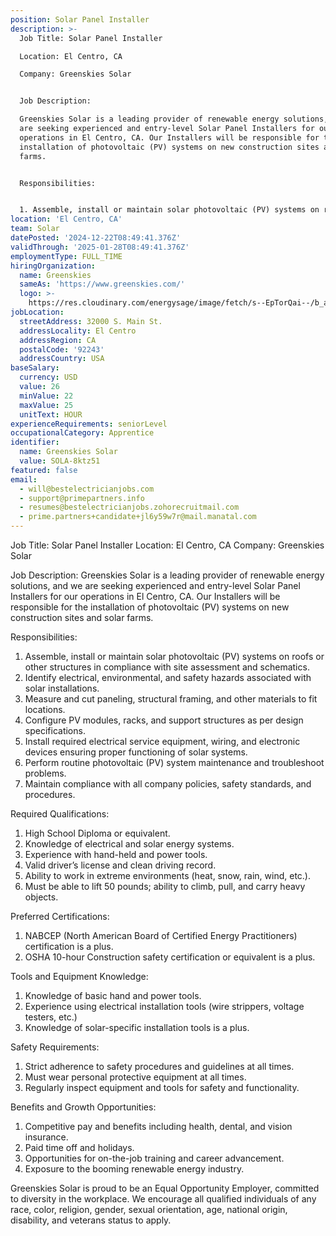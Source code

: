 ```yaml
---
position: Solar Panel Installer
description: >-
  Job Title: Solar Panel Installer

  Location: El Centro, CA

  Company: Greenskies Solar


  Job Description:

  Greenskies Solar is a leading provider of renewable energy solutions, and we
  are seeking experienced and entry-level Solar Panel Installers for our
  operations in El Centro, CA. Our Installers will be responsible for the
  installation of photovoltaic (PV) systems on new construction sites and solar
  farms. 


  Responsibilities:


  1. Assemble, install or maintain solar photovoltaic (PV) systems on roofs...
location: 'El Centro, CA'
team: Solar
datePosted: '2024-12-22T08:49:41.376Z'
validThrough: '2025-01-28T08:49:41.376Z'
employmentType: FULL_TIME
hiringOrganization:
  name: Greenskies
  sameAs: 'https://www.greenskies.com/'
  logo: >-
    https://res.cloudinary.com/energysage/image/fetch/s--EpTorQai--/b_auto,c_pad,f_auto,h_200,q_auto,w_200/https://es-media-prod.s3.amazonaws.com/media/supplier/logo/source/Greenskies_Clean_Focus_Company.jpg
jobLocation:
  streetAddress: 32000 S. Main St.
  addressLocality: El Centro
  addressRegion: CA
  postalCode: '92243'
  addressCountry: USA
baseSalary:
  currency: USD
  value: 26
  minValue: 22
  maxValue: 25
  unitText: HOUR
experienceRequirements: seniorLevel
occupationalCategory: Apprentice
identifier:
  name: Greenskies Solar
  value: SOLA-8ktz51
featured: false
email:
  - will@bestelectricianjobs.com
  - support@primepartners.info
  - resumes@bestelectricianjobs.zohorecruitmail.com
  - prime.partners+candidate+jl6y59w7r@mail.manatal.com
---
```




Job Title: Solar Panel Installer
Location: El Centro, CA
Company: Greenskies Solar

Job Description:
Greenskies Solar is a leading provider of renewable energy solutions, and we are seeking experienced and entry-level Solar Panel Installers for our operations in El Centro, CA. Our Installers will be responsible for the installation of photovoltaic (PV) systems on new construction sites and solar farms. 

Responsibilities:

1. Assemble, install or maintain solar photovoltaic (PV) systems on roofs or other structures in compliance with site assessment and schematics.
2. Identify electrical, environmental, and safety hazards associated with solar installations.
3. Measure and cut paneling, structural framing, and other materials to fit locations.
4. Configure PV modules, racks, and support structures as per design specifications.
5. Install required electrical service equipment, wiring, and electronic devices ensuring proper functioning of solar systems.
6. Perform routine photovoltaic (PV) system maintenance and troubleshoot problems.
7. Maintain compliance with all company policies, safety standards, and procedures.

Required Qualifications:

1. High School Diploma or equivalent.
2. Knowledge of electrical and solar energy systems.
3. Experience with hand-held and power tools.
4. Valid driver’s license and clean driving record.
5. Ability to work in extreme environments (heat, snow, rain, wind, etc.).
6. Must be able to lift 50 pounds; ability to climb, pull, and carry heavy objects.

Preferred Certifications:

1. NABCEP (North American Board of Certified Energy Practitioners) certification is a plus.
2. OSHA 10-hour Construction safety certification or equivalent is a plus.

Tools and Equipment Knowledge:

1. Knowledge of basic hand and power tools.
2. Experience using electrical installation tools (wire strippers, voltage testers, etc.)
3. Knowledge of solar-specific installation tools is a plus.

Safety Requirements:

1. Strict adherence to safety procedures and guidelines at all times.
2. Must wear personal protective equipment at all times.
3. Regularly inspect equipment and tools for safety and functionality.

Benefits and Growth Opportunities:

1. Competitive pay and benefits including health, dental, and vision insurance.
2. Paid time off and holidays.
3. Opportunities for on-the-job training and career advancement.
4. Exposure to the booming renewable energy industry.

Greenskies Solar is proud to be an Equal Opportunity Employer, committed to diversity in the workplace. We encourage all qualified individuals of any race, color, religion, gender, sexual orientation, age, national origin, disability, and veterans status to apply.

